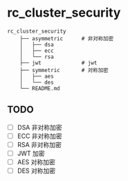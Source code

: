 # rc_cluster_security


```$xslt
rc_cluster_security
    ├── asymmetric      # 非对称加密
    │   ├── dsa  
    │   ├── ecc  
    │   └── rsa           
    ├── jwt             # jwt  
    ├── symmetric       # 对称加密  
    │   ├── aes  
    │   └── des   
    └── README.md  
```

## TODO
- [ ] DSA 非对称加密
- [ ] ECC 非对称加密
- [ ] RSA 非对称加密
- [ ] JWT 加密
- [ ] AES 对称加密
- [ ] DES 对称加密
